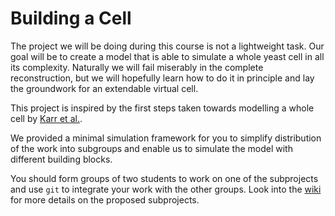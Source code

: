 # Building a Cell

The project we will be doing during this course is not a lightweight
task. Our goal will be to create a model that is able to simulate a
whole yeast cell in all its complexity. Naturally we will fail
miserably in the complete reconstruction, but we will hopefully learn
how to do it in principle and lay the groundwork for an extendable
virtual cell.

This project is inspired by the first steps taken towards modelling a
whole cell by [Karr et
al.](http://www.sciencedirect.com/science/article/pii/S0092867412007763).

We provided a minimal simulation framework for you to simplify
distribution of the work into subgroups and enable us to simulate the
model with different building blocks.

You should form groups of two students to work on one of the
subprojects and use `git` to integrate your work with the other
groups. Look into the
[wiki](https://github.com/tbphu/fachkurs_2017_project/wiki/) for more
details on the proposed subprojects.
